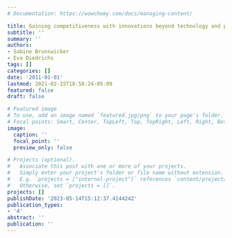 ```yaml
---
# Documentation: https://wowchemy.com/docs/managing-content/

title: Gaining competitiveness with innovations beyond technology and products
subtitle: ''
summary: ''
authors:
- Sabine Brunswicker
- Eva Diedrichs
tags: []
categories: []
date: '2011-01-01'
lastmod: 2021-02-15T18:58:24-05:00
featured: false
draft: false

# Featured image
# To use, add an image named `featured.jpg/png` to your page's folder.
# Focal points: Smart, Center, TopLeft, Top, TopRight, Left, Right, BottomLeft, Bottom, BottomRight.
image:
  caption: ''
  focal_point: ''
  preview_only: false

# Projects (optional).
#   Associate this post with one or more of your projects.
#   Simply enter your project's folder or file name without extension.
#   E.g. `projects = ["internal-project"]` references `content/project/deep-learning/index.md`.
#   Otherwise, set `projects = []`.
projects: []
publishDate: '2023-05-14T15:12:37.414424Z'
publication_types:
- '4'
abstract: ''
publication: ''
---
```

